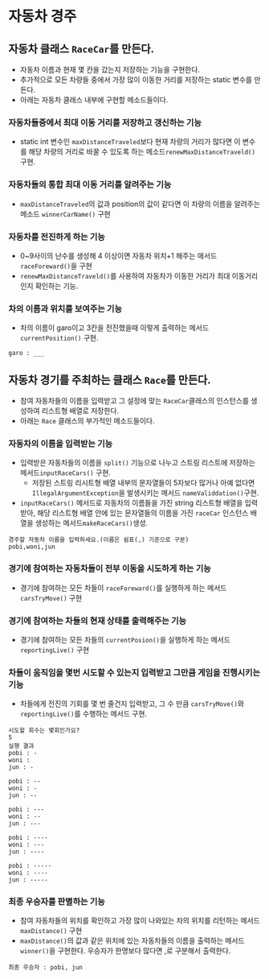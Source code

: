 # 자동차 경주

## 자동차 클래스 `RaceCar`를 만든다.
- 자동차 이름과 현재 몇 칸을 갔는지 저장하는 기능을 구현한다.
- 추가적으로 모든 차량들 중에서 가장 많이 이동한 거리를 저장하는 static 변수를 만든다.
- 아래는 자동차 클래스 내부에 구현할 메소드들이다.
### 자동차들중에서 최대 이동 거리를 저장하고 갱신하는 기능
- static int 변수인 `maxDistanceTraveled`보다 현재 차량의 거리가 많다면 이 변수를 해당 차량의 거리로 바꿀 수 있도록 하는 메소드`renewMaxDistanceTraveld()` 구현.
### 자동차들의 통합 최대 이동 거리를 알려주는 기능
- `maxDistanceTraveled`의 값과 position의 값이 같다면 이 차량의 이름을 알려주는 메소드 `winnerCarName()` 구현
### 자동차를 전진하게 하는 기능
- 0~9사이의 난수를 생성해 4 이상이면 자동차 위치+1 해주는 매서드`raceForeward()`을 구현
- `renewMaxDistanceTraveld()`를 사용하여 자동차가 이동한 거리가 최대 이동거리인지 확인하는 기능.
### 차의 이름과 위치를 보여주는 기능
- 차의 이름이 garo이고 3칸을 전진했을때 이렇게 출력하는 메서드`currentPosition()` 구현.
```
garo : ___
```
## 자동차 경기를 주최하는 클래스 `Race`를 만든다.
- 참여 자동차들의 이름을 입력받고 그 설정에 맞는 `RaceCar`클래스의 인스턴스를 생성하여 리스트형 배열로 저장한다.
- 아래는 `Race` 클래스의 부가적인 메소드들이다.
### 자동차의 이름을 입력받는 기능
- 입력받은 자동차들의 이름을 `split()` 기능으로 나누고 스트링 리스트에 저장하는 메서드`inputRaceCars()` 구현.
    - 저장된 스트링 리시트형 배열 내부의 문자열들이 5자보다 많거나 아예 없다면 `IllegalArgumentException`을 발생시키는 메서드 `nameValiddation()`구현.
- `inputRaceCars()` 메서드로 자동차의 이름들을 가진 string 리스트형 배열을 입력받아, 해당 리스트형 배열 안에 있는 문자열들의 이름을 가진 `raceCar` 인스턴스 배열을 생성하는 메서드`makeRaceCars()`생성.
```
경주할 자동차 이름을 입력하세요.(이름은 쉼표(,) 기준으로 구분)
pobi,woni,jun
```
### 경기에 참여하는 자동차들이 전부 이동을 시도하게 하는 기능
- 경기에 참여하는 모든 차들이 `raceForeward()`를 실행하게 하는 메서드`carsTryMove()` 구현
### 경기에 참여하는 차들의 현재 상태를 출력해주는 기능
- 경기에 참여하는 모든 차들의 `currentPosion()`을 실행하게 하는 메서드`reportingLive()` 구현
### 차들이 움직임을 몇번 시도할 수 있는지 입력받고 그만큼 게임을 진행시키는 기능
- 차들에게 전진의 기회를 몇 번 줄건지 입력받고, 그 수 만큼 `carsTryMove()`와`reportingLive()`를 수행하는 메서드 구현.
```
시도할 회수는 몇회인가요?
5
실행 결과
pobi : -
woni : 
jun : -

pobi : --
woni : -
jun : --

pobi : ---
woni : --
jun : ---

pobi : ----
woni : ---
jun : ----

pobi : -----
woni : ----
jun : -----
```
### 최종 우승자를 판별하는 기능
- 참여 자동차들의 위치를 확인하고 가장 많이 나와있는 차의 위치를 리턴하는 메서드`maxDistance()` 구현
- `maxDistance()`의 값과 같은 위치에 있는 자동차들의 이름을 출력하는 메서드`winner()`을 구현한다. 우승자가 한명보다 많다면 ,로 구분해서 출력한다.
```
최종 우승자 : pobi, jun
```